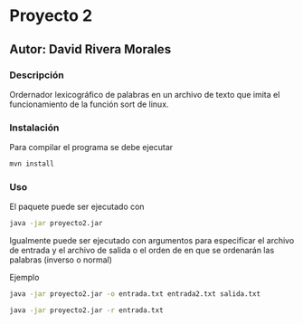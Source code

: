 # Proyecto 2

## Autor: David Rivera Morales

### Descripción

Ordernador lexicográfico de palabras en un archivo de texto que imita el funcionamiento de la función sort de linux.

### Instalación

Para compilar el programa se debe ejecutar

```bash
mvn install
```

### Uso

El paquete puede ser ejecutado con

```bash
java -jar proyecto2.jar
```

Igualmente puede ser ejecutado con argumentos para especificar el archivo de entrada y el archivo de salida o el orden de en que se ordenarán las palabras (inverso o normal)

Ejemplo

```bash
java -jar proyecto2.jar -o entrada.txt entrada2.txt salida.txt
```

```bash
java -jar proyecto2.jar -r entrada.txt
```

